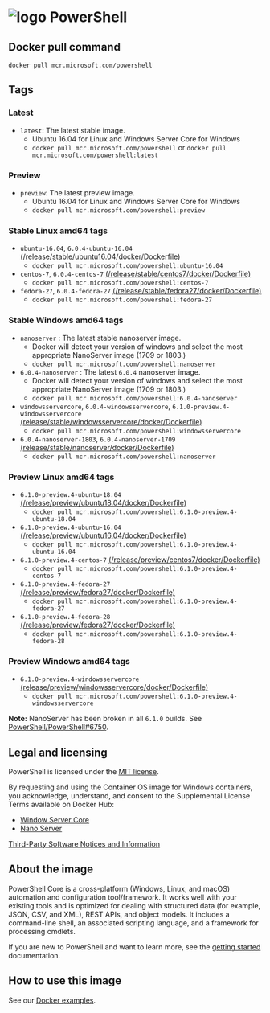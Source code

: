 # ![logo][] PowerShell

[logo]: https://raw.githubusercontent.com/PowerShell/PowerShell/master/assets/ps_black_64.svg?sanitize=true

## Docker pull command

`docker pull mcr.microsoft.com/powershell`

## Tags

### Latest

* `latest`: The latest stable image.
  * Ubuntu 16.04 for Linux and Windows Server Core for Windows
  * `docker pull mcr.microsoft.com/powershell` or `docker pull mcr.microsoft.com/powershell:latest`

### Preview

* `preview`: The latest preview image.
  * Ubuntu 16.04 for Linux and Windows Server Core for Windows
  * `docker pull mcr.microsoft.com/powershell:preview`

### Stable Linux amd64 tags

* `ubuntu-16.04`, `6.0.4-ubuntu-16.04` [(/release/stable/ubuntu16.04/docker/Dockerfile)][ubuntu-16.04-stable]
  * `docker pull mcr.microsoft.com/powershell:ubuntu-16.04`
* `centos-7`, `6.0.4-centos-7` [(/release/stable/centos7/docker/Dockerfile)][centos-7-stable]
  * `docker pull mcr.microsoft.com/powershell:centos-7`
* `fedora-27`, `6.0.4-fedora-27` [(/release/stable/fedora27/docker/Dockerfile)][fedora-27-stable]
  * `docker pull mcr.microsoft.com/powershell:fedora-27`

[ubuntu-16.04-stable]:https://github.com/PowerShell/PowerShell-Docker/blob/master/release/stable/ubuntu16.04/docker/Dockerfile
[centos-7-stable]:https://github.com/PowerShell/PowerShell-Docker/blob/master/release/stable/centos7/docker/Dockerfile
[fedora-27-stable]:https://github.com/PowerShell/PowerShell-Docker/blob/master/release/stable/fedora27/docker/Dockerfile

### Stable Windows amd64 tags

* `nanoserver` : The latest stable nanoserver image.
  * Docker will detect your version of windows and select the most appropriate NanoServer image (1709 or 1803.)
  * `docker pull mcr.microsoft.com/powershell:nanoserver`
* `6.0.4-nanoserver` : The latest `6.0.4` nanoserver image.
  * Docker will detect your version of windows and select the most appropriate NanoServer image (1709 or 1803.)
  * `docker pull mcr.microsoft.com/powershell:6.0.4-nanoserver`
* `windowsservercore`, `6.0.4-windowsservercore`, `6.1.0-preview.4-windowsservercore` [(release/stable/windowsservercore/docker/Dockerfile)][winsrvcore-stable]
  * `docker pull mcr.microsoft.com/powershell:windowsservercore`
* `6.0.4-nanoserver-1803`, `6.0.4-nanoserver-1709` [(release/stable/nanoserver/docker/Dockerfile)][nano-stable]
  * `docker pull mcr.microsoft.com/powershell:nanoserver`

[winsrvcore-stable]:https://github.com/PowerShell/PowerShell-Docker/blob/master/release/stable/windowsservercore/docker/Dockerfile
[nano-stable]:https://github.com/PowerShell/PowerShell-Docker/blob/master/release/stable/nanoserver/docker/Dockerfile

### Preview Linux amd64 tags

* `6.1.0-preview.4-ubuntu-18.04` [(/release/preview/ubuntu18.04/docker/Dockerfile)][ubuntu-18.04-preview]
  * `docker pull mcr.microsoft.com/powershell:6.1.0-preview.4-ubuntu-18.04`
* `6.1.0-preview.4-ubuntu-16.04` [(/release/preview/ubuntu16.04/docker/Dockerfile)][ubuntu-16.04-preview]
  * `docker pull mcr.microsoft.com/powershell:6.1.0-preview.4-ubuntu-16.04`
* `6.1.0-preview.4-centos-7` [(/release/preview/centos7/docker/Dockerfile)][centos-7-preview]
  * `docker pull mcr.microsoft.com/powershell:6.1.0-preview.4-centos-7`
* `6.1.0-preview.4-fedora-27` [(/release/preview/fedora27/docker/Dockerfile)][fedora-27-preview]
  * `docker pull mcr.microsoft.com/powershell:6.1.0-preview.4-fedora-27`
* `6.1.0-preview.4-fedora-28` [(/release/preview/fedora27/docker/Dockerfile)][fedora-27-preview]
  * `docker pull mcr.microsoft.com/powershell:6.1.0-preview.4-fedora-28`

[ubuntu-18.04-preview]:https://github.com/PowerShell/PowerShell-Docker/blob/master/release/preview/ubuntu18.04/docker/Dockerfile
[ubuntu-16.04-preview]:https://github.com/PowerShell/PowerShell-Docker/blob/master/release/preview/ubuntu16.04/docker/Dockerfile
[centos-7-preview]:https://github.com/PowerShell/PowerShell-Docker/blob/master/release/preview/centos7/docker/Dockerfile
[fedora-27-preview]:https://github.com/PowerShell/PowerShell-Docker/blob/master/release/stable/fedora27/docker/Dockerfile
[fedora-28-preview]:https://github.com/PowerShell/PowerShell-Docker/blob/master/release/stable/fedora28/docker/Dockerfile

### Preview Windows amd64 tags

* `6.1.0-preview.4-windowsservercore` [(release/preview/windowsservercore/docker/Dockerfile)][winsrvcore-preview]
  * `docker pull mcr.microsoft.com/powershell:6.1.0-preview.4-windowsservercore`

**Note:** NanoServer has been broken in all  `6.1.0` builds.  See [PowerShell/PowerShell#6750](https://github.com/PowerShell/PowerShell/issues/6750).

[winsrvcore-preview]:https://github.com/PowerShell/PowerShell-Docker/blob/master/release/preview/windowsservercore/docker/Dockerfile
[nano-preview]:https://github.com/PowerShell/PowerShell-Docker/blob/master/release/preview/nanoserver/docker/Dockerfile

## Legal and licensing

PowerShell is licensed under the [MIT license][].

[MIT license]: https://github.com/PowerShell/PowerShell/tree/master/LICENSE.txt

By requesting and using the Container OS image for Windows containers, you acknowledge, understand, and consent to the Supplemental License Terms available on Docker Hub:

* [Window Server Core](https://hub.docker.com/r/microsoft/windowsservercore/)
* [Nano Server](https://hub.docker.com/r/microsoft/nanoserver/)

[Third-Party Software Notices and Information](https://github.com/PowerShell/PowerShell/blob/master/ThirdPartyNotices.txt)

## About the image

PowerShell Core is a cross-platform (Windows, Linux, and macOS) automation and configuration tool/framework. It works well with your existing tools and is optimized
for dealing with structured data (for example, JSON, CSV, and XML), REST APIs, and object models.
It includes a command-line shell, an associated scripting language, and a framework for processing cmdlets.

If you are new to PowerShell and want to learn more, see the [getting started][] documentation.

[getting started]: https://github.com/PowerShell/PowerShell/tree/master/docs/learning-powershell

## How to use this image

See our [Docker examples](https://github.com/PowerShell/PowerShell/tree/master/docker#examples).

